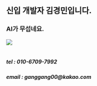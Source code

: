 
<h2>신입 개발자 김경민입니다.</h2>

<h3>AI가 무섭네요.</h3>

  <a href="https://oceanic-ghost-108.notion.site/my-notion-3ca13f3cda604aac98ee339eb0a84ee2?pvs=4" target="_blank"><img src="https://img.shields.io/badge/notion-#000000?style=for-the-badge&logo=notion&logoColor=white"></a>
<br><br>
<h5>tel : 010-6709-7992</h5>
<h5>email : ganggang00@kakao.com</h5>





